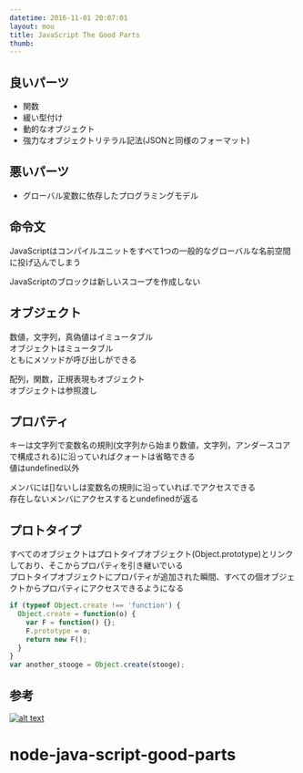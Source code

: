 ```yaml
---
datetime: 2016-11-01 20:07:01
layout: mou
title: JavaScript The Good Parts
thumb:
---
```

## 良いパーツ
* 関数
* 緩い型付け
* 動的なオブジェクト
* 強力なオブジェクトリテラル記法(JSONと同様のフォーマット)


## 悪いパーツ
* グローバル変数に依存したプログラミングモデル


## 命令文
JavaScriptはコンパイルユニットをすべて1つの一般的なグローバルな名前空間に投げ込んでしまう

JavaScriptのブロックは新しいスコープを作成しない


## オブジェクト
数値，文字列，真偽値はイミュータブル  
オブジェクトはミュータブル  
ともにメソッドが呼び出しができる

配列，関数，正規表現もオブジェクト  
オブジェクトは参照渡し


## プロパティ
キーは文字列で変数名の規則(文字列から始まり数値，文字列，アンダースコアで構成される)に沿っていればクォートは省略できる  
値はundefined以外

メンバには[]ないしは変数名の規則に沿っていれば.でアクセスできる  
存在しないメンバにアクセスするとundefinedが返る


## プロトタイプ
すべてのオブジェクトはプロトタイプオブジェクト(Object.prototype)とリンクしており、そこからプロパティを引き継いでいる  
プロトタイプオブジェクトにプロパティが追加された瞬間、すべての個オブジェクトからプロパティにアクセスできるようになる

```js
if (typeof Object.create !== 'function') {
  Object.create = function(o) {
    var F = function() {};
    F.prototype = o;
    return new F();
  }
}
var another_stooge = Object.create(stooge);
```





## 参考
[![alt text](https://jp.searchpreview.de/preview?s=)]()
[]()


# node-java-script-good-parts
